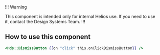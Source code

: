 !!! Warning

This component is intended only for internal Helios use. If you need to use it, contact the Design Systems Team.
!!!

## How to use this component

```handlebars
<Hds::DismissButton {{on "click" this.onClickDismissButton}} />
```

